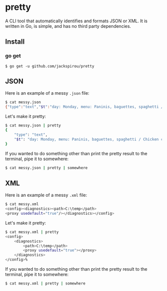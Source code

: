 # pretty
A CLI tool that automatically identifies and formats JSON or XML.
It is written in Go, is simple, and has no third party dependencies.

## Install
### go get
`$ go get -u github.com/jackspirou/pretty`

## JSON
Here is an example of a messy `.json` file:
```bash
$ cat messy.json
{"type":"text","$t":"day: Monday, menu: Paninis, baguettes, spaghetti / Chicken curry"}
```

Let's make it pretty:
```bash
$ cat messy.json | pretty
{
	"type": "text",
	"$t": "day: Monday, menu: Paninis, baguettes, spaghetti / Chicken curry"
}
```

If you wanted to do something other than print the pretty result to the terminal, pipe it to somewhere:
```bash
$ cat messy.json | pretty | somewhere
```

## XML
Here is an example of a messy `.xml` file:
```bash
$ cat messy.xml
<config><diagnostics><path>C:\temp</path>
<proxy usedefault="true"/></diagnostics></config>
```

Let's make it pretty:
```bash
$ cat messy.xml | pretty
<config>
	<diagnostics>
		<path>C:\temp</path>
		<proxy usedefault="true"></proxy>
	</diagnostics>
</config>%
```

If you wanted to do something other than print the pretty result to the terminal, pipe it to somewhere:
```bash
$ cat messy.xml | pretty | somewhere
```
